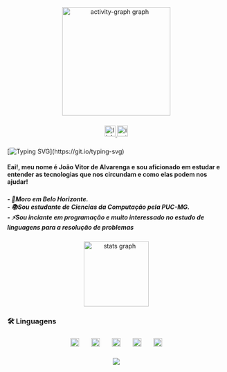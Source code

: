 <div align="center">
  <img src="https://github-readme-activity-graph.vercel.app/graph?username=joaovitoralvarenga&radius=10&theme=gotham&area=true&order=5&hide_border=true&hide_title=false" height="250" alt="activity-graph graph"  />
</div>

###

<div align="center">
  <a href="https://www.linkedin.com/in/jo%C3%A3o-vitor-de-alvarenga-85794b2b1/" target="_blank">
    <img src="https://img.shields.io/static/v1?message=LinkedIn&logo=linkedin&label=&color=0077B5&logoColor=white&labelColor=&style=for-the-badge" height="25" alt="linkedin logo"  />
  </a>
  <img src="https://img.shields.io/static/v1?message=Instagram&logo=instagram&label=&color=E4405F&logoColor=white&labelColor=&style=for-the-badge" height="25" alt="instagram logo"  />
</div>

###

[![Typing SVG](https://readme-typing-svg.demolab.com?font=Fira+Code&pause=1000&color=0E8376&center=true&repeat=false&width=435&lines=Ol%C3%A1%2C+meu+nome+%C3%A9+Jo%C3%A3o+Vitor!)](https://git.io/typing-svg)

<h4 align="left">Eai!, meu nome é João Vitor de Alvarenga e sou aficionado em estudar e entender as tecnologias que nos circundam e como elas podem nos ajudar!</h4>

###

<h5 align="left">- 🏡Moro em Belo Horizonte.<br>- 📚Sou estudante de Ciencias da Computação pela PUC-MG.<br>- ⚡Sou inciante em programação e muito interessado no estudo de linguagens para a resolução de problemas</h5>

###

<div align="center">
  <img src="https://github-readme-stats.vercel.app/api?username=joaovitoralvarenga&hide_title=false&hide_rank=false&show_icons=true&include_all_commits=true&count_private=true&disable_animations=false&theme=gotham&locale=en&hide_border=false&order=1" height="150" alt="stats graph"  />
</div>

###

<h3 align="left">🛠 Linguagens</h3>

###

<div align="center">
  <img src="https://img.shields.io/badge/JavaScript-F7DF1E?logo=javascript&logoColor=black&style=for-the-badge" height="20" alt="javascript logo"  />
  <img width="20" />
  <img src="https://img.shields.io/badge/HTML5-E34F26?logo=html5&logoColor=white&style=for-the-badge" height="20" alt="html5 logo"  />
  <img width="20" />
  <img src="https://img.shields.io/badge/CSS3-1572B6?logo=css3&logoColor=white&style=for-the-badge" height="20" alt="css3 logo"  />
  <img width="20" />
  <img src="https://img.shields.io/badge/C-A8B9CC?logo=c&logoColor=black&style=for-the-badge" height="20" alt="c logo"  />
  <img width="20" />
  <img src="https://img.shields.io/badge/Python-3776AB?logo=python&logoColor=white&style=for-the-badge" height="20" alt="python logo"  />
</div>

###

<div align="center">
  <img src="https://profile-counter.glitch.me/joaovitoralvarenga/count.svg?"  />
</div>

###